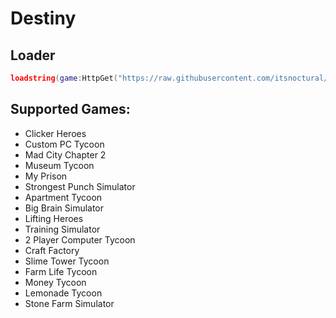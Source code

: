 # Destiny

## Loader
```lua
loadstring(game:HttpGet("https://raw.githubusercontent.com/itsnoctural/Destiny/main/loader.lua",true))()
```

## Supported Games:
* Clicker Heroes
* Custom PC Tycoon 
* Mad City Chapter 2 
* Museum Tycoon 
* My Prison
* Strongest Punch Simulator
* Apartment Tycoon
* Big Brain Simulator
* Lifting Heroes
* Training Simulator
* 2 Player Computer Tycoon
* Craft Factory
* Slime Tower Tycoon
* Farm Life Tycoon
* Money Tycoon
* Lemonade Tycoon
* Stone Farm Simulator
